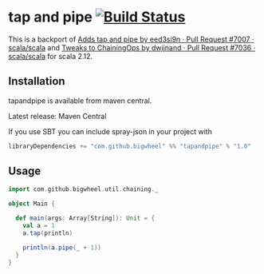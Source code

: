 # tap and pipe [![Build Status](https://travis-ci.com/bigwheel/tapandpipe.svg?branch=master)](https://travis-ci.com/bigwheel/tapandpipe)

This is a backport of
[Adds tap and pipe by eed3si9n · Pull Request \#7007 · scala/scala](https://github.com/scala/scala/pull/7007)
and
[Tweaks to ChainingOps by dwijnand · Pull Request \#7036 · scala/scala](https://github.com/scala/scala/pull/7036)
for scala 2.12.

## Installation

tapandpipe is available from maven central.

Latest release: Maven Central

If you use SBT you can include spray-json in your project with

```scala
libraryDependencies += "com.github.bigwheel" %% "tapandpipe" % "1.0"
```

## Usage

```scala
import com.github.bigwheel.util.chaining._

object Main {

  def main(args: Array[String]): Unit = {
    val a = 1
    a.tap(println)

    println(a.pipe(_ + 1))
  }
}
```
